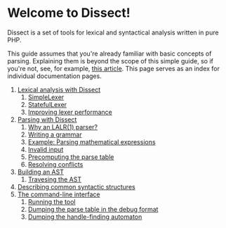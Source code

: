 Welcome to Dissect!
===================

Dissect is a set of tools for lexical and syntactical analysis
written in pure PHP.

This guide assumes that you're already familiar with basic concepts
of parsing. Explaining them is beyond the scope of this simple guide,
so if you're not, see, for example, [this article][parsing].
This page serves as an index for individual documentation pages.

1. [Lexical analysis with Dissect](lexing.md)
    1. [SimpleLexer](lexing.md#simplelexer)
    2. [StatefulLexer](lexing.md#statefullexer)
    3. [Improving lexer performance](lexing.md#improving-lexer-performance)
2. [Parsing with Dissect](parsing.md)
    1. [Why an LALR(1) parser?](parsing.md#why-an-lalr1-parser)
    2. [Writing a grammar](parsing.md#writing-a-grammar)
    3. [Example: Parsing mathematical expressions](parsing.md#example-parsing-mathematical-expressions)
    4. [Invalid input](parsing.md#invalid-input)
    5. [Precomputing the parse table](parsing.md#precomputing-the-parse-table)
    6. [Resolving conflicts](parsing.md#resolving-conflicts)
3. [Building an AST](ast.md)
    1. [Travesing the AST](ast.md#traversing-the-ast)
4. [Describing common syntactic structures](common.md)
5. [The command-line interface](cli.md)
    1. [Running the tool](cli.md#running-the-tool)
    2. [Dumping the parse table in the debug format](cli.md#dumping-the-parse-table-in-the-debug-format)
    3. [Dumping the handle-finding automaton](cli.md#dumping-the-handle-finding-automaton)

[parsing]: http://en.wikipedia.org/wiki/Parsing
